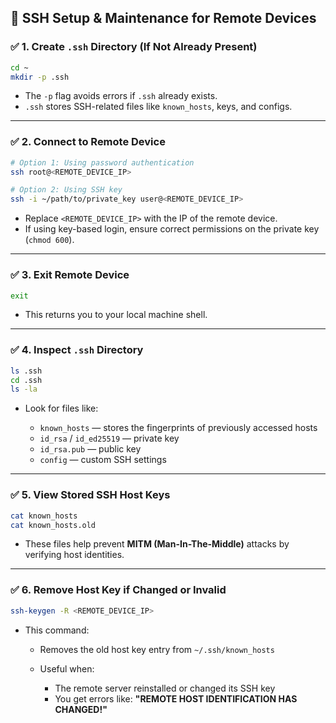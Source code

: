 ## 🔐 SSH Setup & Maintenance for Remote Devices

### ✅ 1. Create `.ssh` Directory (If Not Already Present)

```bash
cd ~
mkdir -p .ssh
```

* The `-p` flag avoids errors if `.ssh` already exists.
* `.ssh` stores SSH-related files like `known_hosts`, keys, and configs.

---

### ✅ 2. Connect to Remote Device

```bash
# Option 1: Using password authentication
ssh root@<REMOTE_DEVICE_IP>

# Option 2: Using SSH key
ssh -i ~/path/to/private_key user@<REMOTE_DEVICE_IP>
```

* Replace `<REMOTE_DEVICE_IP>` with the IP of the remote device.
* If using key-based login, ensure correct permissions on the private key (`chmod 600`).

---

### ✅ 3. Exit Remote Device

```bash
exit
```

* This returns you to your local machine shell.

---

### ✅ 4. Inspect `.ssh` Directory

```bash
ls .ssh
cd .ssh
ls -la
```

* Look for files like:

  * `known_hosts` — stores the fingerprints of previously accessed hosts
  * `id_rsa` / `id_ed25519` — private key
  * `id_rsa.pub` — public key
  * `config` — custom SSH settings

---

### ✅ 5. View Stored SSH Host Keys

```bash
cat known_hosts
cat known_hosts.old
```

* These files help prevent **MITM (Man-In-The-Middle)** attacks by verifying host identities.

---

### ✅ 6. Remove Host Key if Changed or Invalid

```bash
ssh-keygen -R <REMOTE_DEVICE_IP>
```

* This command:

  * Removes the old host key entry from `~/.ssh/known_hosts`
  * Useful when:

    * The remote server reinstalled or changed its SSH key
    * You get errors like:
      **"REMOTE HOST IDENTIFICATION HAS CHANGED!"**
